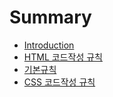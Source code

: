 # Summary

* [Introduction](README.md)
* [HTML 코드작성 규칙](html-guide.md)
 * [기본규칙](html-guide.md###기본규칙)
* [CSS 코드작성 규칙](css-guide.md)

